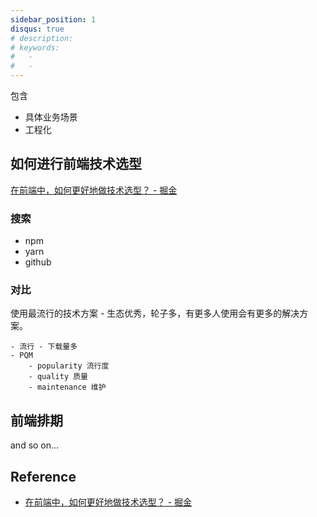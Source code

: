 ```yaml
---
sidebar_position: 1
disqus: true
# description:
# keywords:
#   -
#   -
---
```


包含

- 具体业务场景
- 工程化

## 如何进行前端技术选型

[在前端中，如何更好地做技术选型？ - 掘金](https://juejin.cn/post/7000953198487797791)

### 搜索

- npm
- yarn
- github

### 对比

使用最流行的技术方案 - 生态优秀，轮子多，有更多人使用会有更多的解决方案。

    - 流行 - 下载量多
    - PQM
        - popularity 流行度
        - quality 质量
        - maintenance 维护

## 前端排期

and so on...

## Reference

- [在前端中，如何更好地做技术选型？ - 掘金](https://juejin.cn/post/7000953198487797791)
